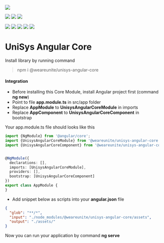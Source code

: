 [![](https://img.shields.io/badge/platform-unisys-orange.svg?style=for-the-badge)](https://unite.sk)

![](https://img.shields.io/npm/v/@weareunite/unisys-angular-core.svg?style=flat-square&colorB=red)
![](https://img.shields.io/npm/l/@weareunite/unisys-angular-core.svg?style=flat-square&colorB=red)
![](https://img.shields.io/npm/dt/@weareunite/unisys-angular-core.svg?style=flat-square&colorB=red)

![](https://img.shields.io/github/tag/weareunite/unisys-angular-core.svg?style=flat-square&colorB=blue&label=github)
![](https://img.shields.io/github/last-commit/weareunite/unisys-angular-core.svg?style=flat-square&colorB=blue)
![](https://img.shields.io/github/languages/code-size/weareunite/unisys-angular-core.svg?style=flat-square&colorB=blue)
![](https://img.shields.io/github/repo-size/weareunite/unisys-angular-core.svg?style=flat-square&colorB=blue)
![](https://img.shields.io/github/languages/count/weareunite/unisys-angular-core.svg?style=flat-square&colorB=blue)
# UniSys Angular Core
Install library by running command
> npm i @weareunite/unisys-angular-core

#### Integration
* Before installing this Core Module, install Angular project first (command **ng new**)
* Point to file **app.module.ts** in src/app folder
* Replace **AppModule** to **UnisysAngularCoreModule** in imports
* Replace **AppComponent** to **UnisysAngularCoreComponent** in bootstrap

Your app.module.ts file should looks like this

```typescript
import {NgModule} from '@angular/core';
import {UnisysAngularCoreModule} from '@weareunite/unisys-angular-core';
import {UnisysAngularCoreComponent} from '@weareunite/unisys-angular-core';


@NgModule({
  declarations: [],
  imports: [UnisysAngularCoreModule],
  providers: [],
  bootstrap: [UnisysAngularCoreComponent]
})
export class AppModule {
}
```

* Add snippet below as scripts into your **angular.json** file

```json
{
  "glob": "**/*",
  "input": "./node_modules/@weareunite/unisys-angular-core/assets",
  "output": "./assets/"
}
```              

Now you can run your application by command **ng serve**
